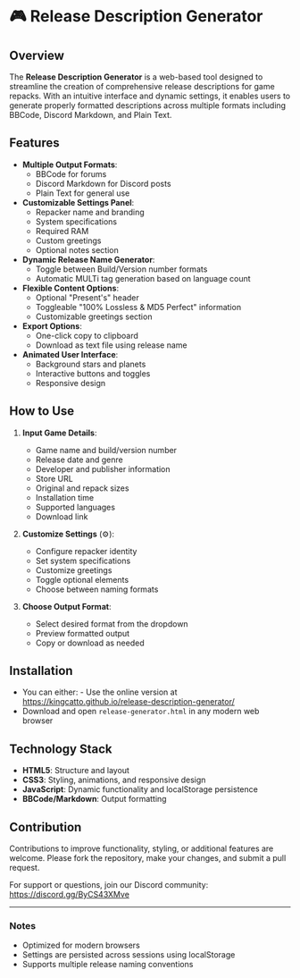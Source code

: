 # 🎮 Release Description Generator

## Overview
The **Release Description Generator** is a web-based tool designed to streamline the creation of comprehensive release descriptions for game repacks. With an intuitive interface and dynamic settings, it enables users to generate properly formatted descriptions across multiple formats including BBCode, Discord Markdown, and Plain Text.

## Features
- **Multiple Output Formats**: 
  - BBCode for forums
  - Discord Markdown for Discord posts
  - Plain Text for general use
- **Customizable Settings Panel**: 
  - Repacker name and branding
  - System specifications
  - Required RAM
  - Custom greetings
  - Optional notes section
- **Dynamic Release Name Generator**:
  - Toggle between Build/Version number formats
  - Automatic MULTi tag generation based on language count
- **Flexible Content Options**:
  - Optional "Present's" header
  - Toggleable "100% Lossless & MD5 Perfect" information
  - Customizable greetings section
- **Export Options**:
  - One-click copy to clipboard
  - Download as text file using release name
- **Animated User Interface**: 
  - Background stars and planets
  - Interactive buttons and toggles
  - Responsive design

## How to Use
1. **Input Game Details**:
   - Game name and build/version number
   - Release date and genre
   - Developer and publisher information
   - Store URL
   - Original and repack sizes
   - Installation time
   - Supported languages
   - Download link

2. **Customize Settings** (⚙️):
   - Configure repacker identity
   - Set system specifications
   - Customize greetings
   - Toggle optional elements
   - Choose between naming formats

3. **Choose Output Format**:
   - Select desired format from the dropdown
   - Preview formatted output
   - Copy or download as needed

## Installation
- You can either: - Use the online version at https://kingcatto.github.io/release-description-generator/
- Download and open `release-generator.html` in any modern web browser 


## Technology Stack
- **HTML5**: Structure and layout
- **CSS3**: Styling, animations, and responsive design
- **JavaScript**: Dynamic functionality and localStorage persistence
- **BBCode/Markdown**: Output formatting

## Contribution
Contributions to improve functionality, styling, or additional features are welcome. Please fork the repository, make your changes, and submit a pull request.

For support or questions, join our Discord community: https://discord.gg/ByCS43XMve

---

### Notes
- Optimized for modern browsers
- Settings are persisted across sessions using localStorage
- Supports multiple release naming conventions
